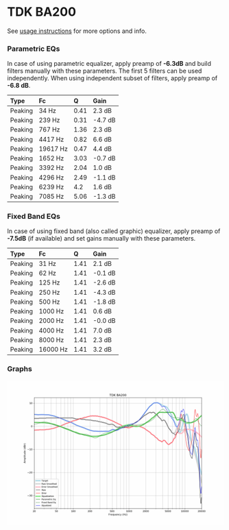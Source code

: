 # TDK BA200
See [usage instructions](https://github.com/jaakkopasanen/AutoEq#usage) for more options and info.

### Parametric EQs
In case of using parametric equalizer, apply preamp of **-6.3dB** and build filters manually
with these parameters. The first 5 filters can be used independently.
When using independent subset of filters, apply preamp of **-6.8 dB**.

| Type    | Fc       |    Q | Gain    |
|:--------|:---------|:-----|:--------|
| Peaking | 34 Hz    | 0.41 | 2.3 dB  |
| Peaking | 239 Hz   | 0.31 | -4.7 dB |
| Peaking | 767 Hz   | 1.36 | 2.3 dB  |
| Peaking | 4417 Hz  | 0.82 | 6.6 dB  |
| Peaking | 19617 Hz | 0.47 | 4.4 dB  |
| Peaking | 1652 Hz  | 3.03 | -0.7 dB |
| Peaking | 3392 Hz  | 2.04 | 1.0 dB  |
| Peaking | 4296 Hz  | 2.49 | -1.1 dB |
| Peaking | 6239 Hz  | 4.2  | 1.6 dB  |
| Peaking | 7085 Hz  | 5.06 | -1.3 dB |

### Fixed Band EQs
In case of using fixed band (also called graphic) equalizer, apply preamp of **-7.5dB**
(if available) and set gains manually with these parameters.

| Type    | Fc       |    Q | Gain    |
|:--------|:---------|:-----|:--------|
| Peaking | 31 Hz    | 1.41 | 2.1 dB  |
| Peaking | 62 Hz    | 1.41 | -0.1 dB |
| Peaking | 125 Hz   | 1.41 | -2.6 dB |
| Peaking | 250 Hz   | 1.41 | -4.3 dB |
| Peaking | 500 Hz   | 1.41 | -1.8 dB |
| Peaking | 1000 Hz  | 1.41 | 0.6 dB  |
| Peaking | 2000 Hz  | 1.41 | -0.0 dB |
| Peaking | 4000 Hz  | 1.41 | 7.0 dB  |
| Peaking | 8000 Hz  | 1.41 | 2.3 dB  |
| Peaking | 16000 Hz | 1.41 | 3.2 dB  |

### Graphs
![](./TDK%20BA200.png)